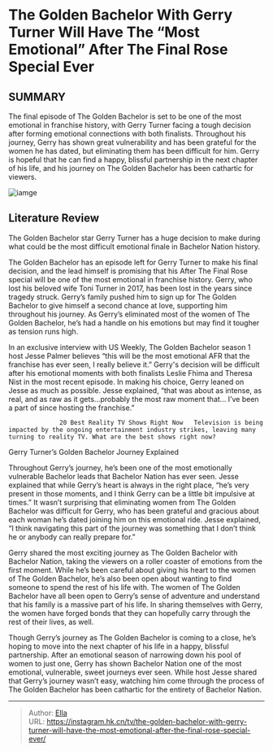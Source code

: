 # The Golden Bachelor With Gerry Turner Will Have The “Most Emotional” After The Final Rose Special Ever


## SUMMARY 



  The final episode of The Golden Bachelor is set to be one of the most emotional in franchise history, with Gerry Turner facing a tough decision after forming emotional connections with both finalists.   Throughout his journey, Gerry has shown great vulnerability and has been grateful for the women he has dated, but eliminating them has been difficult for him.   Gerry is hopeful that he can find a happy, blissful partnership in the next chapter of his life, and his journey on The Golden Bachelor has been cathartic for viewers.  

![iamge](https://static1.srcdn.com/wordpress/wp-content/uploads/2023/11/is-gerry-turner-from-the-golden-bachelor-jewish-1.jpg)

## Literature Review
The Golden Bachelor star Gerry Turner has a huge decision to make during what could be the most difficult emotional finale in Bachelor Nation history.




The Golden Bachelor has an episode left for Gerry Turner to make his final decision, and the lead himself is promising that his After The Final Rose special will be one of the most emotional in franchise history. Gerry, who lost his beloved wife Toni Turner in 2017, has been lost in the years since tragedy struck. Gerry’s family pushed him to sign up for The Golden Bachelor to give himself a second chance at love, supporting him throughout his journey. As Gerry’s eliminated most of the women of The Golden Bachelor, he’s had a handle on his emotions but may find it tougher as tension runs high.




In an exclusive interview with US Weekly, The Golden Bachelor season 1 host Jesse Palmer believes “this will be the most emotional AFR that the franchise has ever seen, I really believe it.” Gerry&#39;s decision will be difficult after his emotional moments with both finalists Leslie Fhima and Theresa Nist in the most recent episode. In making his choice, Gerry leaned on Jesse as much as possible. Jesse explained, “that was about as intense, as real, and as raw as it gets...probably the most raw moment that... I’ve been a part of since hosting the franchise.”

                  20 Best Reality TV Shows Right Now   Television is being impacted by the ongoing entertainment industry strikes, leaving many turning to reality TV. What are the best shows right now?    


 Gerry Turner’s Golden Bachelor Journey Explained 
          




Throughout Gerry’s journey, he’s been one of the most emotionally vulnerable Bachelor leads that Bachelor Nation has ever seen. Jesse explained that while Gerry’s heart is always in the right place, “he’s very present in those moments, and I think Gerry can be a little bit impulsive at times.” It wasn’t surprising that eliminating women from The Golden Bachelor was difficult for Gerry, who has been grateful and gracious about each woman he’s dated joining him on this emotional ride. Jesse explained, “I think navigating this part of the journey was something that I don’t think he or anybody can really prepare for.” 


 

Gerry shared the most exciting journey as The Golden Bachelor with Bachelor Nation, taking the viewers on a roller coaster of emotions from the first moment. While he’s been careful about giving his heart to the women of The Golden Bachelor, he’s also been open about wanting to find someone to spend the rest of his life with. The women of The Golden Bachelor have all been open to Gerry’s sense of adventure and understand that his family is a massive part of his life. In sharing themselves with Gerry, the women have forged bonds that they can hopefully carry through the rest of their lives, as well.




Though Gerry’s journey as The Golden Bachelor is coming to a close, he’s hoping to move into the next chapter of his life in a happy, blissful partnership. After an emotional season of narrowing down his pool of women to just one, Gerry has shown Bachelor Nation one of the most emotional, vulnerable, sweet journeys ever seen. While host Jesse shared that Gerry’s journey wasn’t easy, watching him come through the process of The Golden Bachelor has been cathartic for the entirety of Bachelor Nation.



---

> Author: [Ella](https://instagram.hk.cn/)  
> URL: https://instagram.hk.cn/tv/the-golden-bachelor-with-gerry-turner-will-have-the-most-emotional-after-the-final-rose-special-ever/  

